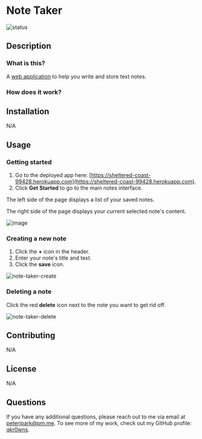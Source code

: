 # Note Taker
![status](https://img.shields.io/website?down_message=offline&label=heroku&up_message=online&url=https%3A%2F%2Fsheltered-coast-99428.herokuapp.com)

## Description
### What is this?
A [web application](https://sheltered-coast-99428.herokuapp.com/) to help you write and store text notes.

### How does it work?


## Installation
N/A

## Usage

### Getting started
1. Go to the deployed app here: [https://sheltered-coast-99428.herokuapp.com](https://sheltered-coast-99428.herokuapp.com).
2. Click **Get Started** to go to the main notes interface.

The left side of the page displays a list of your saved notes.

The right side of the page displays your current selected note's content.

![image](https://github.com/qkr0wns/note-taker/assets/115042610/397ef771-21ab-42b2-9c79-4d1a914ad123)


### Creating a new note
1. Click the **+** icon in the header.
2. Enter your note's title and text.
3. Click the **save** icon.

![note-taker-create](https://github.com/qkr0wns/note-taker/assets/115042610/36a49515-7fdf-408b-bb85-991b7bf7110b)

### Deleting a note
Click the red **delete** icon next to the note you want to get rid off.

![note-taker-delete](https://github.com/qkr0wns/note-taker/assets/115042610/84ee0fe4-84fa-4ca6-8ab8-3d8f79f5270a)

## Contributing
N/A

## License
N/A

## Questions
If you have any additional questions, please reach out to me via email at [peterjpark@pm.me](mailto:peterjpark@pm.me).
To see more of my work, check out my GitHub profile: [qkr0wns](https://github.com/qkr0wns).
